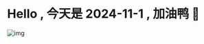 
# Hello , 今天是 2024-11-1 , 加油鸭 🤭

![img](https://v1.jinrishici.com/all.svg?font-size=18&spacing=4)

